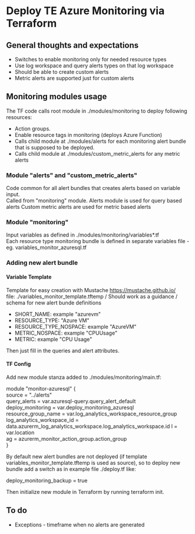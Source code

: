 # Deploy TE Azure Monitoring via Terraform

## General thoughts and expectations

- Switches to enable monitoring only for needed resource types
- Use log workspace and query alerts types on that log workspace
- Should be able to create custom alerts
- Metric alerts are supported just for custom alerts

## Monitoring modules usage

The TF code calls root module in ./modules/monitoring to deploy following resources:
- Action groups.
- Enable resource tags in monitoring (deploys Azure Function)
- Calls child module at ./modules/alerts for each monitoring alert bundle that is supposed to be deployed.
- Calls child module at ./modules/custom_metric_alerts for any metric alerts

### Module "alerts" and "custom_metric_alerts"

Code common for all alert bundles that creates alerts based on variable input.  
Called from "monitoring" module.
Alerts module is used for query based alerts
Custom metric alerts are used for metric based alerts

### Module "monitoring"

Input variables as defined in ./modules/monitoring/variables*.tf  
Each resource type monitoring bundle is defined in separate variables file - eg. variables_monitor_azuresql.tf

### Adding new alert bundle

#### Variable Template

Template for easy creation with Mustache https://mustache.github.io/  
file: ./variables_monitor_template.tftemp / Should work as a guidance / schema for new alert bunde definitions

- SHORT_NAME: example "azurevm"
- RESOURCE_TYPE: "Azure VM"
- RESOURCE_TYPE_NOSPACE: example "AzureVM"
- METRIC_NOSPACE: example "CPUUsage"
- METRIC: example "CPU Usage"

Then just fill in the queries and alert attributes.

#### TF Config

Add new module stanza added to ./modules/monitoring/main.tf:

module "monitor-azuresql" {  
  source                     = "../alerts"  
  query_alerts               = var.azuresql-query.query_alert_default  
  deploy_monitoring          = var.deploy_monitoring_azuresql  
  resource_group_name        = var.log_analytics_workspace_resource_group
  log_analytics_workspace_id = data.azurerm_log_analytics_workspace.log_analytics_workspace.id
  l                          = var.location  
  ag                         = azurerm_monitor_action_group.action_group  
}

By default new alert bundles are not deployed (if template variables_monitor_template.tftemp is used as source), so to deploy new bundle add a switch as in example file ./deploy.tf like:

deploy_monitoring_backup = true  

Then initialize new module in Terraform by running terraform init.

## To do

* Exceptions - timeframe when no alerts are generated


